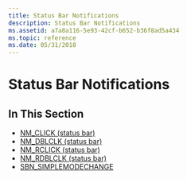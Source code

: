 ```yaml
---
title: Status Bar Notifications
description: Status Bar Notifications
ms.assetid: a7a8a116-5e93-42cf-b652-b36f8ad5a434
ms.topic: reference
ms.date: 05/31/2018
---
```


# Status Bar Notifications

## In This Section

-   [NM\_CLICK (status bar)](nm-click-status-bar.md)
-   [NM\_DBLCLK (status bar)](nm-dblclk-status-bar.md)
-   [NM\_RCLICK (status bar)](nm-rclick-status-bar.md)
-   [NM\_RDBLCLK (status bar)](nm-rdblclk-status-bar.md)
-   [SBN\_SIMPLEMODECHANGE](sbn-simplemodechange.md)

 

 




